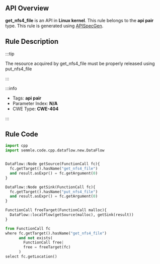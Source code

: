 ---
---


## API Overview
**get_nfs4_file** is an API in **Linux kernel**. This rule belongs to the **api pair** type. This rule is generated using [APISpecGen](../../tools/APISpecGen).
## Rule Description

:::tip

The resource acquired by get_nfs4_file must be properly released using put_nfs4_file

:::

:::info

- Tags: **api pair**
- Parameter Index: **N/A**
- CWE Type: **CWE-404**

:::

## Rule Code
```python
import cpp
import semmle.code.cpp.dataflow.new.DataFlow


DataFlow::Node getSource(FunctionCall fc){
  fc.getTarget().hasName("get_nfs4_file")
  and result.asExpr() = fc.getArgument(0)
}

DataFlow::Node getSink(FunctionCall fc){
  fc.getTarget().hasName("put_nfs4_file")
  and result.asExpr() = fc.getArgument(0)
}

FunctionCall freeTarget(FunctionCall malloc){
  DataFlow::localFlow(getSource(malloc), getSink(result))
}

from FunctionCall fc
where fc.getTarget().hasName("get_nfs4_file")
      and not exists(
        FunctionCall free| 
        free = freeTarget(fc)
      )
select fc.getLocation()

    
```
